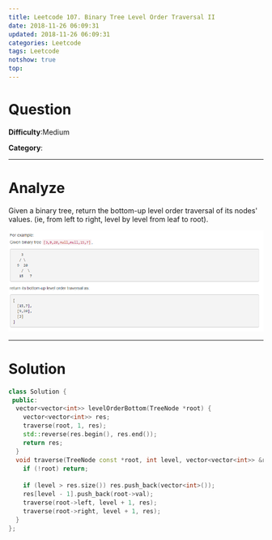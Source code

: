 ```yaml
---
title: Leetcode 107. Binary Tree Level Order Traversal II
date: 2018-11-26 06:09:31
updated: 2018-11-26 06:09:31
categories: Leetcode
tags: Leetcode
notshow: true
top:
---
```


# Question

**Difficulty**:Medium

**Category**:

<!-- more -->

------------

# Analyze

Given a binary tree, return the bottom-up level order traversal of its nodes' values. (ie, from left to right, level by level from leaf to root).

![](/images/in-post/leetcode/2018-11-26-00-23-11.png)

------------

# Solution

```cpp
class Solution {
 public:
  vector<vector<int>> levelOrderBottom(TreeNode *root) {
    vector<vector<int>> res;
    traverse(root, 1, res);
    std::reverse(res.begin(), res.end());
    return res;
  }
  void traverse(TreeNode const *root, int level, vector<vector<int>> &res) {
    if (!root) return;

    if (level > res.size()) res.push_back(vector<int>());
    res[level - 1].push_back(root->val);
    traverse(root->left, level + 1, res);
    traverse(root->right, level + 1, res);
  }
};
```

